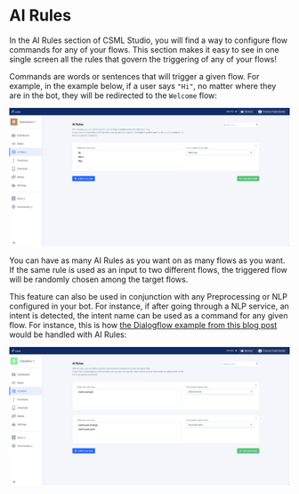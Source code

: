 # AI Rules

In the AI Rules section of CSML Studio, you will find a way to configure flow commands for any of your flows. This section makes it easy to see in one single screen all the rules that govern the triggering of any of your flows!

Commands are words or sentences that will trigger a given flow. For example, in the example below, if a user says `"Hi"`, no matter where they are in the bot, they will be redirected to the `Welcome` flow:

![](../../.gitbook/assets/image%20%2846%29.png)

You can have as many AI Rules as you want on as many flows as you want.  
If the same rule is used as an input to two different flows, the triggered flow will be randomly chosen among the target flows.

This feature can also be used in conjunction with any Preprocessing or NLP configured in your bot. For instance, if after going through a NLP service, an intent is detected, the intent name can be used as a command for any given flow. For instance, this is how [the Dialogflow example from this blog post](https://blog.csml.dev/connecting-dialogflow-with-a-csml-chatbot/) would be handled with AI Rules:

![](../../.gitbook/assets/image%20%2847%29.png)



